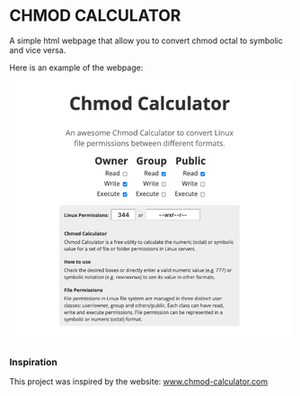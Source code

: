 # CHMOD CALCULATOR

A simple html webpage that allow you to convert chmod octal to symbolic and vice versa.

Here is an example of the webpage:

![screenshot](screenshot.png)

### Inspiration

This project was inspired by the website: www.chmod-calculator.com
